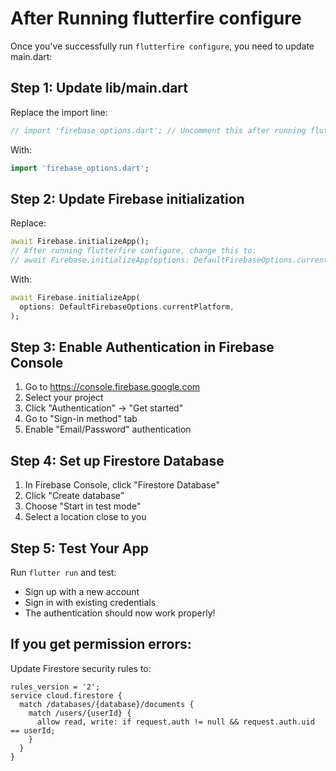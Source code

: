# After Running flutterfire configure

Once you've successfully run `flutterfire configure`, you need to update main.dart:

## Step 1: Update lib/main.dart

Replace the import line:
```dart
// import 'firebase_options.dart'; // Uncomment this after running flutterfire configure
```

With:
```dart
import 'firebase_options.dart';
```

## Step 2: Update Firebase initialization

Replace:
```dart
await Firebase.initializeApp();
// After running flutterfire configure, change this to:
// await Firebase.initializeApp(options: DefaultFirebaseOptions.currentPlatform);
```

With:
```dart
await Firebase.initializeApp(
  options: DefaultFirebaseOptions.currentPlatform,
);
```

## Step 3: Enable Authentication in Firebase Console

1. Go to https://console.firebase.google.com
2. Select your project
3. Click "Authentication" → "Get started"
4. Go to "Sign-in method" tab
5. Enable "Email/Password" authentication

## Step 4: Set up Firestore Database

1. In Firebase Console, click "Firestore Database"
2. Click "Create database"
3. Choose "Start in test mode"
4. Select a location close to you

## Step 5: Test Your App

Run `flutter run` and test:
- Sign up with a new account
- Sign in with existing credentials
- The authentication should now work properly!

## If you get permission errors:

Update Firestore security rules to:
```
rules_version = '2';
service cloud.firestore {
  match /databases/{database}/documents {
    match /users/{userId} {
      allow read, write: if request.auth != null && request.auth.uid == userId;
    }
  }
}
```